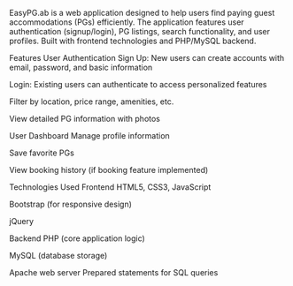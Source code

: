 EasyPG.ab is a web application designed to help users find paying guest accommodations (PGs) efficiently. The application features user authentication (signup/login), PG listings, search functionality, and user profiles. Built with frontend technologies and PHP/MySQL backend.

Features
User Authentication
Sign Up: New users can create accounts with email, password, and basic information

Login: Existing users can authenticate to access personalized features



Filter by location, price range, amenities, etc.

View detailed PG information with photos

User Dashboard
Manage profile information

Save favorite PGs

View booking history (if booking feature implemented)

Technologies Used
Frontend
HTML5, CSS3, JavaScript

Bootstrap (for responsive design)

jQuery 

Backend
PHP (core application logic)

MySQL (database storage)

Apache web server
Prepared statements for SQL queries



